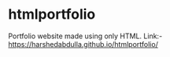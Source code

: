 # htmlportfolio
Portfolio website made using only HTML.
Link:- https://harshedabdulla.github.io/htmlportfolio/
